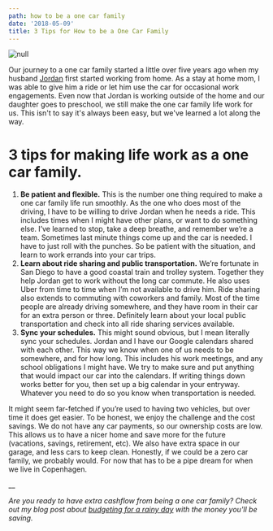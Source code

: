 ```yaml
---
path: how to be a one car family
date: '2018-05-09'
title: 3 Tips for How to be a One Car Family
---
```

![null](/assets/how_to_be_one_car_family.png)

Our journey to a one car family started a little over five years ago when my husband [Jordan](https://simpixelated.com) first started working from home.  As a stay at home mom, I was able to give him a ride or let him use the car for occasional work engagements. Even now that Jordan is working outside of the home and our daughter goes to preschool, we still make the one car family life work for us.  This isn't to say it's always been easy, but we've learned a lot along the way.

# 3 tips for making life work as a one car family.

1. **Be patient and flexible.**  This is the number one thing required to make a one car family life run smoothly.  As the one who does most of the driving, I have to be willing to drive Jordan when he needs a ride.  This includes times when I might have other plans, or want to do something else.  I’ve learned to stop, take a deep breathe, and remember we’re a team.  Sometimes last minute things come up and the car is needed.  I have to just roll with the punches.  So be patient with the situation, and learn to work errands into your car trips.
2. **Learn about ride sharing and public transportation.** We’re fortunate in San Diego to have a good coastal train and trolley system.  Together they help Jordan get to work without the long car commute.  He also uses Uber from time to time when I’m not available to drive him.  Ride sharing also extends to commuting with coworkers and family. Most of the time people are already driving somewhere, and they have room in their car for an extra person or three.  Definitely learn about your local public transportation and check into all ride sharing services available.
3. **Sync your schedules.** This might sound obvious, but I mean literally sync your schedules.  Jordan and I have our Google calendars shared with each other.  This way we know when one of us needs to be somewhere, and for how long.  This includes his work meetings, and any school obligations I might have.  We try to make sure and put anything that would impact our car into the calendars. If writing things down works better for you, then set up a big calendar in your entryway. Whatever you need to do so you know when transportation is needed.

It might seem far-fetched if you’re used to having two vehicles, but over time it does get easier.  To be honest, we enjoy the challenge and the cost savings.  We do not have any car payments, so our ownership costs are low. This allows us to have a nicer home and save more for the future (vacations, savings, retirement, etc).  We also have extra space in our garage, and less cars to keep clean.  Honestly, if we could be a zero car family, we probably would.  For now that has to be a pipe dream for when we live in Copenhagen.

__

_Are you ready to have extra cashflow from being a one car family?  Check out my blog post about _[_budgeting for a rainy day_](https://kohlifornia.com/budgeting-for-a-rainy-day/)_ with the money you'll be saving._
